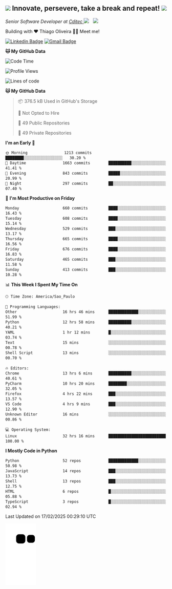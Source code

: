 <h2><img src="https://emojis.slackmojis.com/emojis/images/1531849430/4246/blob-sunglasses.gif?1531849430" width="30"/> Innovate, persevere, take a break and repeat! <img src="https://media.giphy.com/media/12oufCB0MyZ1Go/giphy.gif" width="50"></h2>
<img align='right' src="https://media.giphy.com/media/M9gbBd9nbDrOTu1Mqx/giphy.gif" width="230">
<p><em>Senior Software Developer at <a href="https://www.cditec.com.br/">Cditec
</a><img src="https://media.giphy.com/media/WUlplcMpOCEmTGBtBW/giphy.gif" width="30"> 
</em></p>



Building with ❤️ Thiago Oliveira 👋🏽 Meet me!

[![Linkedin Badge](https://img.shields.io/badge/-Thiago-blue?style=flat-square&logo=Linkedin&logoColor=white&link=https://www.linkedin.com/in/tgmarinho/)](https://www.linkedin.com/in/thiagoceconelo/) 
[![Gmail Badge](https://img.shields.io/badge/-thiceconelo@gmail.com-c14438?style=flat-square&logo=Gmail&logoColor=white&link=mailto:thiceconelo@gmail.com)](mailto:thiceconelo@gmail.com)

</em></p>

<!-- <span style="height ">
![Anurag's GitHub stats](https://github-readme-stats.vercel.app/api?username=arthurspk&show_icons=true&theme=tokyonight)
</span> -->

**🐱 My GitHub Data** 
<!--START_SECTION:waka-->
![Code Time](http://img.shields.io/badge/Code%20Time-2%2C603%20hrs%2034%20mins-blue)

![Profile Views](http://img.shields.io/badge/Profile%20Views-7-blue)

![Lines of code](https://img.shields.io/badge/From%20Hello%20World%20I%27ve%20Written-5.6%20million%20lines%20of%20code-blue)

**🐱 My GitHub Data** 

> 📦 376.5 kB Used in GitHub's Storage 
 > 
> 🚫 Not Opted to Hire
 > 
> 📜 49 Public Repositories 
 > 
> 🔑 49 Private Repositories 
 > 
**I'm an Early 🐤** 

```text
🌞 Morning                1213 commits        ████████░░░░░░░░░░░░░░░░░   30.20 % 
🌆 Daytime                1663 commits        ██████████░░░░░░░░░░░░░░░   41.41 % 
🌃 Evening                843 commits         █████░░░░░░░░░░░░░░░░░░░░   20.99 % 
🌙 Night                  297 commits         ██░░░░░░░░░░░░░░░░░░░░░░░   07.40 % 
```
📅 **I'm Most Productive on Friday** 

```text
Monday                   660 commits         ████░░░░░░░░░░░░░░░░░░░░░   16.43 % 
Tuesday                  608 commits         ████░░░░░░░░░░░░░░░░░░░░░   15.14 % 
Wednesday                529 commits         ███░░░░░░░░░░░░░░░░░░░░░░   13.17 % 
Thursday                 665 commits         ████░░░░░░░░░░░░░░░░░░░░░   16.56 % 
Friday                   676 commits         ████░░░░░░░░░░░░░░░░░░░░░   16.83 % 
Saturday                 465 commits         ███░░░░░░░░░░░░░░░░░░░░░░   11.58 % 
Sunday                   413 commits         ███░░░░░░░░░░░░░░░░░░░░░░   10.28 % 
```


📊 **This Week I Spent My Time On** 

```text
🕑︎ Time Zone: America/Sao_Paulo

💬 Programming Languages: 
Other                    16 hrs 46 mins      █████████████░░░░░░░░░░░░   51.99 % 
Python                   12 hrs 58 mins      ██████████░░░░░░░░░░░░░░░   40.21 % 
YAML                     1 hr 12 mins        █░░░░░░░░░░░░░░░░░░░░░░░░   03.74 % 
Text                     15 mins             ░░░░░░░░░░░░░░░░░░░░░░░░░   00.78 % 
Shell Script             13 mins             ░░░░░░░░░░░░░░░░░░░░░░░░░   00.70 % 

🔥 Editors: 
Chrome                   13 hrs 6 mins       ██████████░░░░░░░░░░░░░░░   40.61 % 
PyCharm                  10 hrs 20 mins      ████████░░░░░░░░░░░░░░░░░   32.05 % 
Firefox                  4 hrs 22 mins       ███░░░░░░░░░░░░░░░░░░░░░░   13.57 % 
VS Code                  4 hrs 9 mins        ███░░░░░░░░░░░░░░░░░░░░░░   12.90 % 
Unknown Editor           16 mins             ░░░░░░░░░░░░░░░░░░░░░░░░░   00.86 % 

💻 Operating System: 
Linux                    32 hrs 16 mins      █████████████████████████   100.00 % 
```

**I Mostly Code in Python** 

```text
Python                   52 repos            █████████████░░░░░░░░░░░░   50.98 % 
JavaScript               14 repos            ███░░░░░░░░░░░░░░░░░░░░░░   13.73 % 
Shell                    13 repos            ███░░░░░░░░░░░░░░░░░░░░░░   12.75 % 
HTML                     6 repos             █░░░░░░░░░░░░░░░░░░░░░░░░   05.88 % 
TypeScript               3 repos             █░░░░░░░░░░░░░░░░░░░░░░░░   02.94 % 
```




 Last Updated on 17/02/2025 00:29:10 UTC
<!--END_SECTION:waka-->

![Snake animation](https://github.com/rafaballerini/rafaballerini/blob/output/github-contribution-grid-snake.svg)


<!---
ceconelo/ceconelo is a ✨ special ✨ repository because its `README.md` (this file) appears on your GitHub profile.
You can click the Preview link to take a look at your changes.
--->
